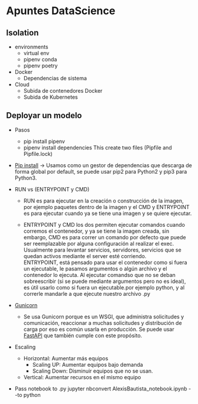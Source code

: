 # Apuntes DataScience

## Isolation
- environments
    - virtual env
    - pipenv conda
    - pipenv poetry
- Docker
    - Dependencias de sistema
- Cloud
    - Subida de contenedores Docker
    - Subida de Kubernetes

## Deployar un modelo
- Pasos
    - pip install pipenv
    - pipenv install dependencies
    This create two files (Pipfile and Pipfile.lock)
- [Pip install](https://www.freecodecamp.org/espanol/news/como-usar-pip-install-en-python/) -> Usamos como un gestor de dependencias que descarga de forma global por default, se puede usar pip2 para Python2 y pip3 para Python3.
- RUN vs (ENTRYPOINT y CMD)
    - RUN es para ejecutar en la creación o construcción de la imagen, por ejemplo paquetes dentro de la imagen y el CMD y ENTRYPOINT es para ejecutar cuando ya se tiene una imagen y se quiere ejecutar.

    - ENTRYPOINT y CMD los dos permiten ejecutar comandos cuando corremos el contenedor, y ya se tiene la imagen creada, sin embargo, CMD es para correr un comando por defecto que puede ser reemplazable por alguna configuración al realizar el exec. Usualmente para levantar servicios, servidores, servicios que se quedan activos mediante el server esté corriendo.    
    ENTRYPOINT, está pensado para usar el contenedor como si fuera un ejecutable, le pasamos argumentos o algún archivo y el contenedor lo ejecuta. 
    Al ejecutar comandso que no se deban sobreescribir (si se puede mediante argumentos pero no es ideal), es útil usarlo como si fuera un ejecutable.por ejemplo python, y al correrle mandarle a que ejecute nuestro archivo .py

- [Gunicorn](https://gunicorn.org/)
    - Se usa Gunicorn porque es un WSGI, que administra solicitudes y comunicación, reaccionar a muchas solicitudes y distribución de carga por eso es común usarla en producción.
    Se puede usar [FastAPI](https://fastapi.tiangolo.com/) que también cumple con este propósito.

- Escaling
    - Horizontal: Aumentar más equipos
        - Scaling UP: Aumentar equipos bajo demanda
        - Scaling Down: Disminuir equipos que no se usan.
    - Vertical: Aumentar recursos en el mismo equipo

- Pass notebook to .py
    jupyter nbconvert AlexisBautista_notebook.ipynb --to python